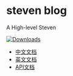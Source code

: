 # steven blog

A High-level Steven

[![Downloads](https://www.baidu.com)](https://www.baidu.com)

 - [中文文档](/Chinese)
 - [英文文档](/English)
 - [API文档](/Chinese)